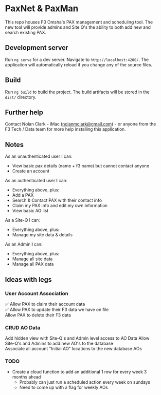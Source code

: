 # PaxNet & PaxMan

This repo houses F3 Omaha's PAX management and scheduling tool. The new tool will provide admins and Site Q's the ability to both add new and search existing PAX.

## Development server

Run `ng serve` for a dev server. Navigate to `http://localhost:4200/`. The application will automatically reload if you change any of the source files.

## Build

Run `ng build` to build the project. The build artifacts will be stored in the `dist/` directory.

## Further help

Contact Nolan Clark - iMac (nolanmclark@gmail.com) - or anyone from the F3 Tech / Data team for more help installing this application.

## Notes
As an unauthenticated user I can:
- View basic pax details (name + f3 name) but cannot contact anyone
- Create an account

As an authenticated user I can:
- Everything above, plus:
- Add a PAX
- Search & Contact PAX with their contact info
- Claim my PAX info and edit my own information
- View basic AO list

As a Site-Q I can:
- Everything above, plus:
- Manage my site data & details

As an Admin I can:
- Everything above, plus:
- Manage all site data
- Manage all PAX data



## Ideas with legs

### User Account Association
✅ Allow PAX to claim their account data  
✅ Allow PAX to update their F3 data we have on file  
Allow PAX to delete their F3 data  

### CRUD AO Data
Add hidden view with Site-Q's and Admin level access to AO Data
Allow Site-Q's and Admins to add new AO's to the database  
Associate all account "Initial AO" locations to the new database AOs  

### TODO
- Create a cloud function to add an additional 1 row for every week 3 months ahead
  - Probably can just run a scheduled action every week on sundays
  - Need to come up with a flag for weekly AOs
  
